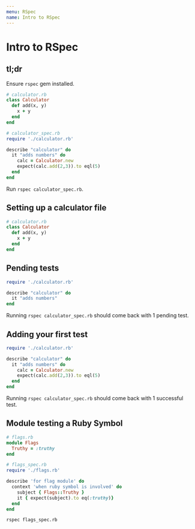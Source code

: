 ```yaml
---
menu: RSpec
name: Intro to RSpec
---
```


# Intro to RSpec

## tl;dr

Ensure `rspec` gem installed.

```ruby
# calculator.rb
class Calculator
  def add(x, y)
    x + y
  end
end

# calculator_spec.rb
require './calculator.rb'

describe "calculator" do
  it "adds numbers" do
    calc = Calculator.new
    expect(calc.add(2,3)).to eql(5)
  end
end
```

Run `rspec calculator_spec.rb`.

## Setting up a calculator file

```ruby
# calculator.rb
class Calculator
  def add(x, y)
    x + y
  end
end
```

## Pending tests

```ruby
require './calculator.rb'

describe "calculator" do
  it "adds numbers"
end
```

Running `rspec calculator_spec.rb` should come back with 1 pending test.

## Adding your first test

```ruby
require './calculator.rb'

describe "calculator" do
  it "adds numbers" do
    calc = Calculator.new
    expect(calc.add(2,3)).to eql(5)
  end
end
```

Running `rspec calculator_spec.rb` should come back with 1 successful test.

## Module testing a Ruby Symbol

```ruby
# flags.rb
module Flags
  Truthy = :truthy
end

# flags_spec.rb
require './flags.rb'

describe 'for flag module' do
  context 'when ruby symbol is involved' do
    subject { Flags::Truthy }
    it { expect(subject).to eq(:truthy)}
  end
end
```

`rspec flags_spec.rb`
